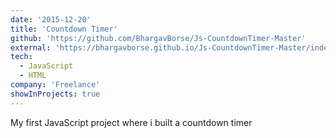 ```yaml
---
date: '2015-12-20'
title: 'Countdown Timer'
github: 'https://github.com/BhargavBorse/Js-CountdownTimer-Master'
external: 'https://bhargavborse.github.io/Js-CountdownTimer-Master/index.html'
tech:
  - JavaScript
  - HTML
company: 'Freelance'
showInProjects: true
---
```


My first JavaScript project where i built a countdown timer
